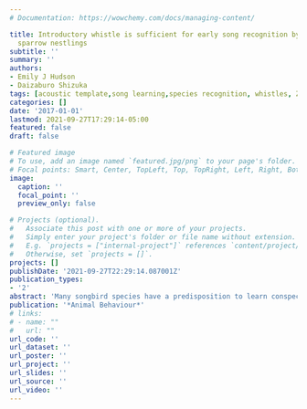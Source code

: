 ```yaml
---
# Documentation: https://wowchemy.com/docs/managing-content/

title: Introductory whistle is sufficient for early song recognition by golden-crowned
  sparrow nestlings
subtitle: ''
summary: ''
authors:
- Emily J Hudson
- Daizaburo Shizuka
tags: [acoustic template,song learning,species recognition, whistles, Zonotrichia]
categories: []
date: '2017-01-01'
lastmod: 2021-09-27T17:29:14-05:00
featured: false
draft: false

# Featured image
# To use, add an image named `featured.jpg/png` to your page's folder.
# Focal points: Smart, Center, TopLeft, Top, TopRight, Left, Right, BottomLeft, Bottom, BottomRight.
image:
  caption: ''
  focal_point: ''
  preview_only: false

# Projects (optional).
#   Associate this post with one or more of your projects.
#   Simply enter your project's folder or file name without extension.
#   E.g. `projects = ["internal-project"]` references `content/project/deep-learning/index.md`.
#   Otherwise, set `projects = []`.
projects: []
publishDate: '2021-09-27T22:29:14.087001Z'
publication_types:
- '2'
abstract: 'Many songbird species have a predisposition to learn conspecific songs, suggesting song learning may be guided by an innate auditory template. Evidence for such a template includes preferential response to conspecific song in early life, even before song learning begins. A prime example of an innate cue for selective song learning is the introductory whistle of white-crowned sparrows, Zonotrichia leucophrys. The songs of its sister species, the golden-crowned sparrow, Zonotrichia atricapilla, also contain an introductory whistle, which differs in structure from that of white-crowned sparrows. Here we tested the ability of nestling golden-crowned sparrows in a sympatric population to discriminate between conspecific and heterospecific songs based on introductory whistles alone, prior to the onset of song learning. Golden-crowned sparrow nestlings responded with more chirps to playbacks of conspecific whistles than to heterospecific (white-crowned sparrow) whistles, and they responded similarly to full conspecific songs and conspecific whistles alone. We suggest that the introductory whistle alone is sufficient for song recognition in the golden-crowned sparrow. We discuss similarities and differences in the role of the introductory whistle between these sister taxa, and how this divergent song phrase may share a role in species recognition in both sister species. Identifying the cues underlying song recognition prior to song learning could be key to understanding the evolution of behavioural isolation between closely related songbird species.'
publication: '*Animal Behaviour*'
# links:
# - name: ""
#   url: ""
url_code: ''
url_dataset: ''
url_poster: ''
url_project: ''
url_slides: ''
url_source: ''
url_video: ''
---
```

